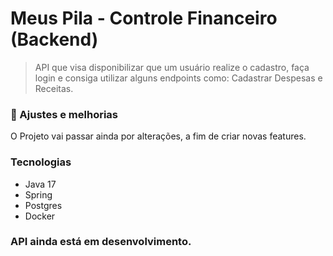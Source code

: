 # Meus Pila - Controle Financeiro (Backend)

> API que visa disponibilizar que um usuário realize o cadastro, faça login e consiga utilizar alguns endpoints como: 
> Cadastrar Despesas e Receitas.

### 🚀 Ajustes e melhorias

O Projeto vai passar ainda por alterações, a fim de criar novas features.

### Tecnologias
- Java 17
- Spring
- Postgres
- Docker

### API ainda está em desenvolvimento.



